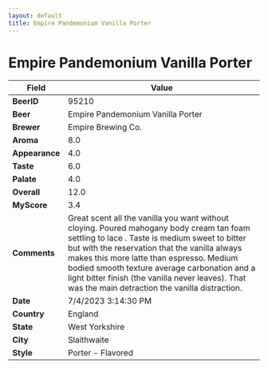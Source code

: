 ```yaml
---
layout: default
title: Empire Pandemonium Vanilla Porter
---
```


# Empire Pandemonium Vanilla Porter

| Field         | Value     |
|---------------|-----------|
| **BeerID** | 95210 |
| **Beer** | Empire Pandemonium Vanilla Porter |
| **Brewer** | Empire Brewing Co. |
| **Aroma** | 8.0 |
| **Appearance** | 4.0 |
| **Taste** | 6.0 |
| **Palate** | 4.0 |
| **Overall** | 12.0 |
| **MyScore** | 3.4 |
| **Comments** | Great scent all the vanilla you want without cloying. Poured mahogany body cream tan foam settling to lace . Taste is medium sweet to bitter but with the reservation that the vanilla always makes this more latte than espresso. Medium bodied smooth texture average carbonation and a light bitter finish (the vanilla never leaves). That was the main detraction the vanilla distraction. |
| **Date** | 7/4/2023 3:14:30 PM |
| **Country** | England |
| **State** | West Yorkshire |
| **City** | Slaithwaite |
| **Style** | Porter - Flavored |
